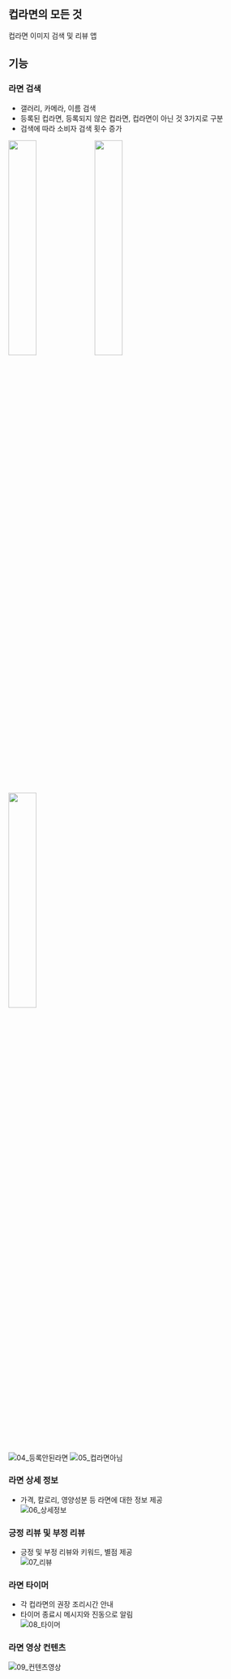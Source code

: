 ## 컵라면의 모든 것
컵라면 이미지 검색 및 리뷰 앱

## 기능
### 라면 검색
- 갤러리, 카메라, 이름 검색
- 등록된 컵라면, 등록되지 않은 컵라면, 컵라면이 아닌 것 3가지로 구분
- 검색에 따라 소비자 검색 횟수 증가<br/>
<img src="https://github.com/svbean77/Univ_Capstone1/assets/70212701/4fc39e8f-71c3-4fbf-a3b3-1d4dd93263a1" width="33%">
<img src="https://github.com/svbean77/Univ_Capstone1/assets/70212701/01590bb4-05e6-40f6-abf0-89b4c31ce8ae" width="33%">
<img src="https://github.com/svbean77/Univ_Capstone1/assets/70212701/9d4ca321-1522-4752-9935-270437e39093" width="33%">

![04_등록안된라면](https://github.com/svbean77/Univ_Capstone1/assets/70212701/f444a9f1-3ad1-4bc5-9223-c6af38d0bd37)
![05_컵라면아님](https://github.com/svbean77/Univ_Capstone1/assets/70212701/070287be-c3c0-4855-b12d-3769ccb2c172)

### 라면 상세 정보
- 가격, 칼로리, 영양성분 등 라면에 대한 정보 제공<br/>
![06_상세정보](https://github.com/svbean77/Univ_Capstone1/assets/70212701/688b28bf-5e98-40ad-be04-65a8368a65b0)

### 긍정 리뷰 및 부정 리뷰
- 긍정 및 부정 리뷰와 키워드, 별점 제공<br/>
![07_리뷰](https://github.com/svbean77/Univ_Capstone1/assets/70212701/b3e4e49d-2561-4f08-a8cc-01517f80e436)

### 라면 타이머
- 각 컵라면의 권장 조리시간 안내
- 타이머 종료시 메시지와 진동으로 알림<br/>
![08_타이머](https://github.com/svbean77/Univ_Capstone1/assets/70212701/5db169ea-03c7-42b4-a497-2e21c69c05c4)

### 라면 영상 컨텐츠
![09_컨텐츠영상](https://github.com/svbean77/Univ_Capstone1/assets/70212701/baee6db9-30de-436e-b428-a4d9fc851b87)
